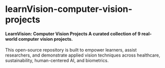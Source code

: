 # learnVision-computer-vision-projects

#### LearnVision: Computer Vision Projects  A curated collection of 9 real-world computer vision projects.
This open-source repository is built to empower learners, assist researchers, and demonstrate applied vision techniques across healthcare, sustainability, human-centered AI, and biometrics.

